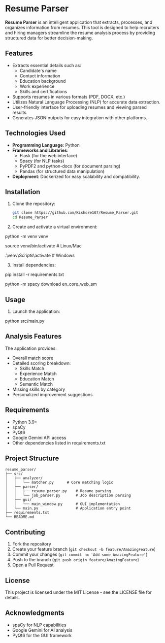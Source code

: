 # Resume Parser

**Resume Parser** is an intelligent application that extracts, processes, and organizes information from resumes. This tool is designed to help recruiters and hiring managers streamline the resume analysis process by providing structured data for better decision-making.

## Features

- Extracts essential details such as:
  - Candidate's name
  - Contact information
  - Education background
  - Work experience
  - Skills and certifications
- Supports resumes in various formats (PDF, DOCX, etc.)
- Utilizes Natural Language Processing (NLP) for accurate data extraction.
- User-friendly interface for uploading resumes and viewing parsed results.
- Generates JSON outputs for easy integration with other platforms.

## Technologies Used

- **Programming Language**: Python
- **Frameworks and Libraries**:
  - Flask (for the web interface)
  - Spacy (for NLP tasks)
  - PyPDF2 and python-docx (for document parsing)
  - Pandas (for structured data manipulation)
- **Deployment**: Dockerized for easy scalability and compatibility.

## Installation

1. Clone the repository:
   ```bash
   git clone https://github.com/Kishore107/Resume_Parser.git
   cd Resume_Parser


2. Create and activate a virtual environment:


python -m venv venv

source venv/bin/activate # Linux/Mac

.\venv\Scripts\activate   # Windows

3. Install dependencies:

pip install -r requirements.txt

python -m spacy download en_core_web_sm

## Usage

1. Launch the application:


python src/main.py


## Analysis Features

The application provides:
- Overall match score
- Detailed scoring breakdown:
  - Skills Match
  - Experience Match
  - Education Match
  - Semantic Match
- Missing skills by category
- Personalized improvement suggestions

## Requirements

- Python 3.9+
- spaCy
- PyQt6
- Google Gemini API access
- Other dependencies listed in requirements.txt

## Project Structure

```
resume_parser/
├── src/
│   ├── analyzer/
│   │   └── matcher.py      # Core matching logic
│   ├── parser/
│   │   ├── resume_parser.py    # Resume parsing
│   │   └── job_parser.py       # Job description parsing
│   ├── gui/
│   │   └── main_window.py      # GUI implementation
│   └── main.py                 # Application entry point
├── requirements.txt
└── README.md
```

## Contributing

1. Fork the repository
2. Create your feature branch (`git checkout -b feature/AmazingFeature`)
3. Commit your changes (`git commit -m 'Add some AmazingFeature'`)
4. Push to the branch (`git push origin feature/AmazingFeature`)
5. Open a Pull Request

## License

This project is licensed under the MIT License - see the LICENSE file for details.

## Acknowledgments

- spaCy for NLP capabilities
- Google Gemini for AI analysis
- PyQt6 for the GUI framework
